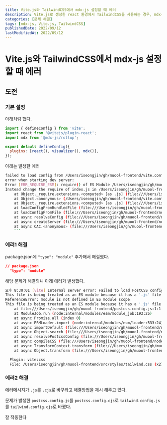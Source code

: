 ```yaml
---
title: Vite.js와 TailwindCSS에서 mdx-js 설정할 때 에러
description: Vite.js로 생성한 react 환경에서 TailwindCSS를 사용하는 경우, mdx-js를 설정하려면 package.json에 type설정을 주고 postcss.config.js와 tailwind.config.js파일 확장자를 .cjs로 바꾼다
categories: [문제 해결]
tags: [mdx-js, Vite.js, TailwindCSS]
publishedDate: 2022/09/12
lastModifiedAt: 2022/09/12
---
```


# Vite.js와 TailwindCSS에서 mdx-js 설정할 때 에러

## 도전

### 기본 설정

아래처럼 했다.

```js
import { defineConfig } from 'vite';
import react from '@vitejs/plugin-react';
import mdx from '@mdx-js/rollup';

export default defineConfig({
  plugins: [react(), visualizer(), mdx()],
});
```

아래는 발생한 에러

````bash
failed to load config from /Users/iseongjin/gh/muool-frontend/vite.config.ts
error when starting dev server:
Error [ERR_REQUIRE_ESM]: require() of ES Module /Users/iseongjin/gh/muool-frontend/node_modules/@mdx-js/rollup/index.js from /Users/iseongjin/gh/muool-frontend/vite.config.ts not supported.
Instead change the require of index.js in /Users/iseongjin/gh/muool-frontend/vite.config.ts to a dynamic import() which is available in all CommonJS modules.
    at Object._require.extensions.<computed> [as .js] (file:///Users/iseongjin/gh/muool-frontend/node_modules/vite/dist/node/chunks/dep-71eb12cb.js:62910:17)
    at Object.<anonymous> (/Users/iseongjin/gh/muool-frontend/vite.config.ts:32:29)
    at Object._require.extensions.<computed> [as .js] (file:///Users/iseongjin/gh/muool-frontend/node_modules/vite/dist/node/chunks/dep-71eb12cb.js:62907:24)
    at loadConfigFromBundledFile (file:///Users/iseongjin/gh/muool-frontend/node_modules/vite/dist/node/chunks/dep-71eb12cb.js:62915:21)
    at loadConfigFromFile (file:///Users/iseongjin/gh/muool-frontend/node_modules/vite/dist/node/chunks/dep-71eb12cb.js:62780:34)
    at async resolveConfig (file:///Users/iseongjin/gh/muool-frontend/node_modules/vite/dist/node/chunks/dep-71eb12cb.js:62398:28)
    at async createServer (file:///Users/iseongjin/gh/muool-frontend/node_modules/vite/dist/node/chunks/dep-71eb12cb.js:59018:20)
    at async CAC.<anonymous> (file:///Users/iseongjin/gh/muool-frontend/node_modules/vite/dist/node/cli.js:699:24)
    ```
````

### 에러1 해결

package.json에 `"type": "module"` 추가해서 해결했다.

```json
// package.json
  "type": "module"
```

해당 문제가 해결되니 아래 에러가 발생했다.

```bash
오후 8:30:01 [vite] Internal server error: Failed to load PostCSS config (searchPath: /Users/iseongjin/gh/muool-frontend): [Failed to load PostCSS config] Failed to load PostCSS config (searchPath: /Users/iseongjin/gh/muool-frontend): [ReferenceError] module is not defined in ES module scope
This file is being treated as an ES module because it has a '.js' file extension and '/Users/iseongjin/gh/muool-frontend/package.json' contains "type": "module". To treat it as a CommonJS script, rename it to use the '.cjs' file extension.
ReferenceError: module is not defined in ES module scope
This file is being treated as an ES module because it has a '.js' file extension and '/Users/iseongjin/gh/muool-frontend/package.json' contains "type": "module". To treat it as a CommonJS script, rename it to use the '.cjs' file extension.
    at file:///Users/iseongjin/gh/muool-frontend/postcss.config.js:1:1
    at ModuleJob.run (node:internal/modules/esm/module_job:193:25)
    at async Promise.all (index 0)
    at async ESMLoader.import (node:internal/modules/esm/loader:533:24)
    at async importDefault (file:///Users/iseongjin/gh/muool-frontend/node_modules/vite/dist/node/chunks/dep-71eb12cb.js:25930:18)
    at async Object.search (file:///Users/iseongjin/gh/muool-frontend/node_modules/vite/dist/node/chunks/dep-71eb12cb.js:18367:38)
    at async resolvePostcssConfig (file:///Users/iseongjin/gh/muool-frontend/node_modules/vite/dist/node/chunks/dep-71eb12cb.js:42395:22)
    at async compileCSS (file:///Users/iseongjin/gh/muool-frontend/node_modules/vite/dist/node/chunks/dep-71eb12cb.js:42163:27)
    at async TransformContext.transform (file:///Users/iseongjin/gh/muool-frontend/node_modules/vite/dist/node/chunks/dep-71eb12cb.js:41786:55)
    at async Object.transform (file:///Users/iseongjin/gh/muool-frontend/node_modules/vite/dist/node/chunks/dep-71eb12cb.js:35284:30)

  Plugin: vite:css
  File: /Users/iseongjin/gh/muool-frontend/src/styles/tailwind.css (x2)
```

### 에러2 해결

에러메시지가 `.js`를 `.cjs`로 바꾸라고 해결방법을 제시 해주고 있다.

문제가 발생한 `postcss.config.js`를 `postcss.config.cjs`로 `tailwind.config.js`를 `tailwind.config.cjs`로 바꿨다.

잘 작동한다
